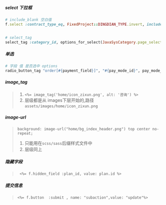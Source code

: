 ##### select 下拉框
```ruby
# include_blank 空白值
f.select :contract_type_eq, FixedProject::DINGDIAN_TYPE.invert, include_blank: '-不限-', class: "w200"


# select_tag
select_tag :category_id, options_for_select(JavaSysCategory.page_select_opts), include_blank: true, class: 'form-control'
```
##### 单选
```ruby
# 字段 值 是否选中 options
radio_button_tag "order[#{payment_field}]", "#{pay_mode_id}", pay_mode_id == 4, class: 'payment'
```

##### image_tag
>1.  `<%= image_tag('home/icon_zixun.png', alt: '咨询') %>`
>2. 层级都是从 images下层开始的,路径`assets/images/home/icon_zixun.png`

##### image-url
> `background: image-url("home/bg_index_header.png") top center no-repeat;`
> 1. 只能用在`scss/sass`后缀样式文件中
> 2. 层级同上

##### 隐藏字段
> ` <%= f.hidden_field :plan_id, value: plan.id %>`

##### 提交信息
> `<%= f.button  :submit , name: "subaction",value: "update"%>`